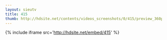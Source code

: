 ```yaml
---
layout: sieutv
title: 415
thumb: http://hdsite.net/contents/videos_screenshots/0/415/preview_360p.mp4.jpg
---
```

{% include iframe src='http://hdsite.net/embed/415' %}
 
